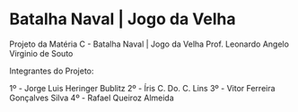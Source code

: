 # Batalha Naval | Jogo da Velha
Projeto da Matéria C - Batalha Naval | Jogo da Velha
Prof. Leonardo Angelo Virginio de Souto

Integrantes do Projeto: 

1º - Jorge Luis Heringer Bublitz
2º - Íris C. Do. C. Lins
3º - Vitor Ferreira Gonçalves Silva
4º - Rafael Queiroz Almeida 

